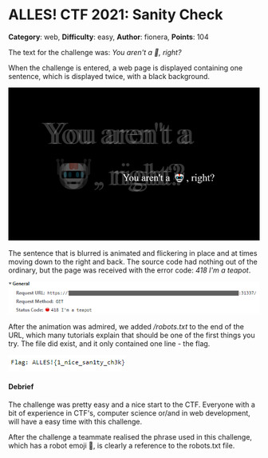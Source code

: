 # ALLES! CTF 2021: Sanity Check

**Category**: web, **Difficulty**: easy, **Author**: fionera, **Points**: 104

The text for the challenge was: *You aren't a 🤖, right?*

When the challenge is entered, a web page is displayed containing one sentence, which is displayed twice, with a black background.

![](./img/website_small.png)

The sentence that is blurred is animated and flickering in place and at times moving down to the right and back. The source code had nothing out of the ordinary, but the page was received with the error code: *418 I'm a teapot*.

![](./img/httpResponse.png)

After the animation was admired, we added */robots.txt* to the end of the URL, which many tutorials explain that should be one of the first things you try. The file did exist, and it only contained one line - the flag.

![](./img/robots.txt.png)



#### Debrief

The challenge was pretty easy and a nice start to the CTF. Everyone with a bit of experience in CTF's, computer science or/and in web development, will have a easy time with this challenge.

After the challenge a teammate realised the phrase used in this challenge, which has a robot emoji :robot:, is clearly a reference to the robots.txt file. 

